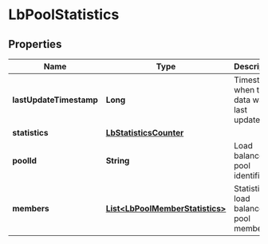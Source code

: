 # LbPoolStatistics

## Properties
Name | Type | Description | Notes
------------ | ------------- | ------------- | -------------
**lastUpdateTimestamp** | **Long** | Timestamp when the data was last updated |  [optional]
**statistics** | [**LbStatisticsCounter**](LbStatisticsCounter.md) |  | 
**poolId** | **String** | Load balancer pool identifier | 
**members** | [**List&lt;LbPoolMemberStatistics&gt;**](LbPoolMemberStatistics.md) | Statistics of load balancer pool members |  [optional]
